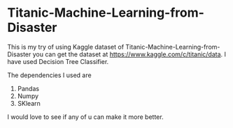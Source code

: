 # Titanic-Machine-Learning-from-Disaster
This is my try of using Kaggle dataset of Titanic-Machine-Learning-from-Disaster you can get the dataset at https://www.kaggle.com/c/titanic/data.
I have used Decision Tree Classifier.

The dependencies I used are 
1. Pandas
2. Numpy
3. SKlearn

I would love to see if any of u can make it more better.
